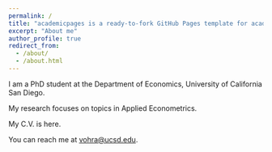 ```yaml
---
permalink: /
title: "academicpages is a ready-to-fork GitHub Pages template for academic personal websites"
excerpt: "About me"
author_profile: true
redirect_from: 
  - /about/
  - /about.html
---
```


I am a PhD student at the Department of Economics, University of California San Diego.

My research focuses on topics in Applied Econometrics.

My C.V. is here.

You can reach me at vohra@ucsd.edu.
